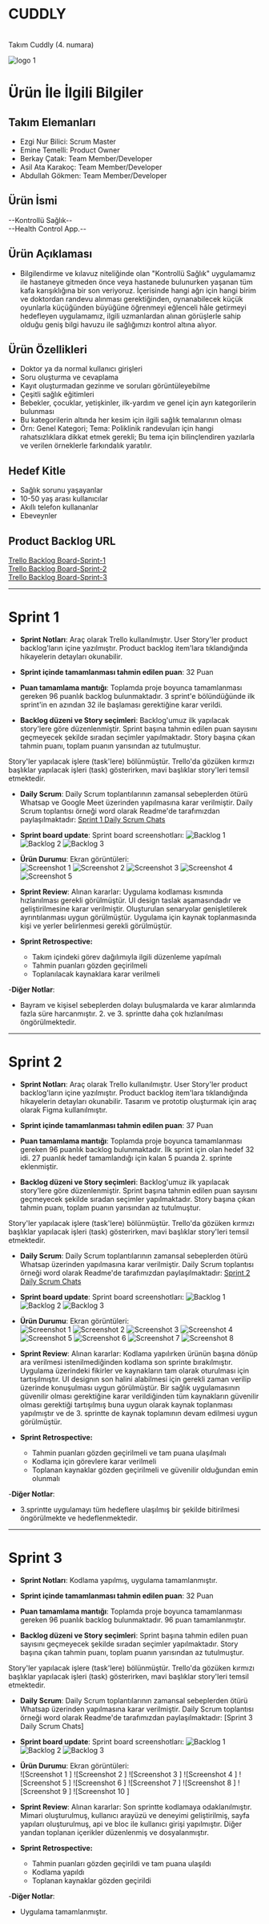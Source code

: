# CUDDLY
<br>
Takım Cuddly (4. numara)

![logo 1](https://github.com/AzazelSensei/kontrollu_saglik/blob/master/ProjectManagement/SprintDocuments/cuddly.jpg)

# Ürün İle İlgili Bilgiler

## Takım Elemanları

- Ezgi Nur Bilici: Scrum Master
- Emine Temelli: Product Owner
- Berkay Çatak: Team Member/Developer
- Asil Ata Karakoç: Team Member/Developer
- Abdullah Gökmen: Team Member/Developer

## Ürün İsmi

--Kontrollü Sağlık--
<br>--Health Control App.--

## Ürün Açıklaması

- Bilgilendirme ve kılavuz niteliğinde olan "Kontrollü Sağlık" uygulamamız ile hastaneye gitmeden önce veya hastanede bulunurken yaşanan tüm kafa karışıklığına bir son veriyoruz. İçerisinde hangi ağrı için hangi birim ve doktordan randevu alınması gerektiğinden, oynanabilecek küçük oyunlarla küçüğünden büyüğüne öğrenmeyi eğlenceli hâle getirmeyi hedefleyen uygulamamız, ilgili uzmanlardan alınan görüşlerle sahip olduğu geniş bilgi havuzu ile sağlığımızı kontrol altına alıyor.

## Ürün Özellikleri

- Doktor ya da normal kullanıcı girişleri
- Soru oluşturma ve cevaplama
- Kayıt oluşturmadan gezinme ve soruları görüntüleyebilme
- Çeşitli sağlık eğitimleri
- Bebekler, çocuklar, yetişkinler, ilk-yardım ve genel için ayrı kategorilerin bulunması
- Bu kategorilerin altında her kesim için  ilgili sağlık temalarının olması
- Örn: Genel Kategori; Tema: Poliklinik randevuları için hangi rahatsızlıklara dikkat etmek gerekli; Bu tema için bilinçlendiren yazılarla ve verilen örneklerle farkındalık yaratılır.


## Hedef Kitle

- Sağlık sorunu yaşayanlar
- 10-50 yaş arası kullanıcılar
- Akıllı telefon kullananlar
- Ebeveynler


## Product Backlog URL

[Trello Backlog Board-Sprint-1](https://trello.com/b/bjUdVQZT/cuddly-1sprint) <br>
[Trello Backlog Board-Sprint-2](https://trello.com/b/yEiIiou0/cuddly-2sprint)<br>
[Trello Backlog Board-Sprint-3](https://trello.com/b/cwAvks6V/cuddly-3sprint)

---

# Sprint 1

- **Sprint Notları**: Araç olarak Trello kullanılmıştır. User Story'ler product backlog'ların içine yazılmıştır. Product backlog item'lara tıklandığında hikayelerin detayları okunabilir.

- **Sprint içinde tamamlanması tahmin edilen puan**: 32 Puan

- **Puan tamamlama mantığı**: Toplamda proje boyunca tamamlanması gereken 96 puanlık backlog bulunmaktadır. 3 sprint'e bölündüğünde ilk sprint'in en azından 32 ile başlaması gerektiğine karar verildi.

- **Backlog düzeni ve Story seçimleri**: Backlog'umuz ilk yapılacak story'lere göre düzenlenmiştir. Sprint başına tahmin edilen puan sayısını geçmeyecek şekilde sıradan seçimler yapılmaktadır. Story başına çıkan tahmin puanı, toplam puanın yarısından az tutulmuştur. 

Story'ler yapılacak işlere (task'lere) bölünmüştür. Trello'da gözüken kırmızı başlıklar yapılacak işleri (task) gösterirken, mavi başlıklar story'leri temsil etmektedir.

- **Daily Scrum**: Daily Scrum toplantılarının zamansal sebeplerden ötürü Whatsap ve Google Meet üzerinden yapılmasına karar verilmiştir. Daily Scrum toplantısı örneği word olarak Readme'de tarafımızdan paylaşılmaktadır: [Sprint 1 Daily Scrum Chats](https://github.com/AzazelSensei/kontrollu_saglik/blob/master/ProjectManagement/SprintDocuments/DailyScrumMeetingNotesSprint1%20(4).docx)

- **Sprint board update**: Sprint board screenshotları: 
![Backlog 1](https://github.com/AzazelSensei/kontrollu_saglik/blob/master/ProjectManagement/SprintDocuments/backlog-1.png)
![Backlog 2](https://github.com/AzazelSensei/kontrollu_saglik/blob/master/ProjectManagement/SprintDocuments/backlog-2.png)
![Backlog 3](https://github.com/AzazelSensei/kontrollu_saglik/blob/master/ProjectManagement/SprintDocuments/backlog-3.png)



- **Ürün Durumu**: Ekran görüntüleri: <br>
![Screenshot 1](https://github.com/AzazelSensei/kontrollu_saglik/blob/master/ProjectManagement/SprintDocuments/Kontroll%C3%BCSa%C4%9Fl%C4%B1k-1.jpg)
![Screenshot 2](https://github.com/AzazelSensei/kontrollu_saglik/blob/master/ProjectManagement/SprintDocuments/Kontroll%C3%BCSa%C4%9Fl%C4%B1k-2.jpg)
![Screenshot 3](https://github.com/AzazelSensei/kontrollu_saglik/blob/master/ProjectManagement/SprintDocuments/Kontroll%C3%BCSa%C4%9Fl%C4%B1k-3.jpg)
![Screenshot 4](https://github.com/AzazelSensei/kontrollu_saglik/blob/master/ProjectManagement/SprintDocuments/Kontroll%C3%BCSa%C4%9Fl%C4%B1k-4.jpg)
![Screenshot 5](https://github.com/AzazelSensei/kontrollu_saglik/blob/master/ProjectManagement/SprintDocuments/Kontroll%C3%BCSa%C4%9Fl%C4%B1k-5.jpg)
  

- **Sprint Review**: 
Alınan kararlar: Uygulama kodlaması kısmında hızlanılması gerekli görülmüştür. UI design taslak aşamasındadır ve geliştirilmesine karar verilmiştir. Oluşturulan senaryolar genişletilerek ayrıntılanması uygun görülmüştür. Uygulama için kaynak toplanmasında kişi ve yerler belirlenmesi gerekli görülmüştür.

- **Sprint Retrospective:**
  - Takım içindeki görev dağılımıyla ilgili düzenleme yapılmalı
  - Tahmin puanları gözden geçirilmeli
  - Toplanılacak kaynaklara karar verilmeli
  
-**Diğer Notlar**:
- Bayram ve kişisel sebeplerden dolayı buluşmalarda ve karar alımlarında fazla süre harcanmıştır. 2. ve 3. sprintte daha çok hızlanılması öngörülmektedir.

---

# Sprint 2

- **Sprint Notları**: Araç olarak Trello kullanılmıştır. User Story'ler product backlog'ların içine yazılmıştır. Product backlog item'lara tıklandığında hikayelerin detayları okunabilir. Tasarım ve prototip oluşturmak için araç olarak Figma kullanılmıştır.

- **Sprint içinde tamamlanması tahmin edilen puan**: 37 Puan

- **Puan tamamlama mantığı**: Toplamda proje boyunca tamamlanması gereken 96 puanlık backlog bulunmaktadır. İlk sprint için olan hedef 32 idi. 27 puanlık hedef tamamlandığı için kalan 5 puanda 2. sprinte eklenmiştir.

- **Backlog düzeni ve Story seçimleri**: Backlog'umuz ilk yapılacak story'lere göre düzenlenmiştir. Sprint başına tahmin edilen puan sayısını geçmeyecek şekilde sıradan seçimler yapılmaktadır. Story başına çıkan tahmin puanı, toplam puanın yarısından az tutulmuştur. 

Story'ler yapılacak işlere (task'lere) bölünmüştür. Trello'da gözüken kırmızı başlıklar yapılacak işleri (task) gösterirken, mavi başlıklar story'leri temsil etmektedir.

- **Daily Scrum**: Daily Scrum toplantılarının zamansal sebeplerden ötürü Whatsap üzerinden yapılmasına karar verilmiştir. Daily Scrum toplantısı örneği word olarak Readme'de tarafımızdan paylaşılmaktadır: [Sprint 2 Daily Scrum Chats](https://github.com/AzazelSensei/kontrollu_saglik/blob/master/ProjectManagement/SprintDocuments/DailyScrumMeetingNotesSprint-2%20(1).docx)

- **Sprint board update**: Sprint board screenshotları: 
![Backlog 1](https://github.com/AzazelSensei/kontrollu_saglik/blob/master/ProjectManagement/SprintDocuments/1-trello-2.sprint.png)
![Backlog 2](https://github.com/AzazelSensei/kontrollu_saglik/blob/master/ProjectManagement/SprintDocuments/2-trello-2.sprint.png)
![Backlog 3](https://github.com/AzazelSensei/kontrollu_saglik/blob/master/ProjectManagement/SprintDocuments/3-trello-2.sprint.png)

- **Ürün Durumu**: Ekran görüntüleri: <br>
![Screenshot 1 ](https://github.com/AzazelSensei/kontrollu_saglik/blob/master/ProjectManagement/SprintDocuments/1-2.Sprint-Kontroll%C3%BC_Sa%C4%9Fl%C4%B1k.png)
![Screenshot 2 ](https://github.com/AzazelSensei/kontrollu_saglik/blob/master/ProjectManagement/SprintDocuments/2-2.Sprint-Kontroll%C3%BC_Sa%C4%9Fl%C4%B1k.png)
![Screenshot 3 ](https://github.com/AzazelSensei/kontrollu_saglik/blob/master/ProjectManagement/SprintDocuments/3-2.Sprint-Kontroll%C3%BC_Sa%C4%9Fl%C4%B1k.png)
![Screenshot 4 ](https://github.com/AzazelSensei/kontrollu_saglik/blob/master/ProjectManagement/SprintDocuments/4-2.Sprint-Kontroll%C3%BC_Sa%C4%9Fl%C4%B1k.png)
![Screenshot 5 ](https://github.com/AzazelSensei/kontrollu_saglik/blob/master/ProjectManagement/SprintDocuments/5-2.Sprint-Kontroll%C3%BC_Sa%C4%9Fl%C4%B1k.png)
![Screenshot 6 ](https://github.com/AzazelSensei/kontrollu_saglik/blob/master/ProjectManagement/SprintDocuments/6-2.Sprint-Kontroll%C3%BC_Sa%C4%9Fl%C4%B1k.png)
![Screenshot 7 ](https://github.com/AzazelSensei/kontrollu_saglik/blob/master/ProjectManagement/SprintDocuments/7-2.Sprint-Kontroll%C3%BC_Sa%C4%9Fl%C4%B1k.png)
![Screenshot 8 ](https://github.com/AzazelSensei/kontrollu_saglik/blob/master/ProjectManagement/SprintDocuments/8-2.Sprint-Kontroll%C3%BC_Sa%C4%9Fl%C4%B1k.png)

- **Sprint Review**: 
Alınan kararlar: Kodlama yapılırken ürünün başına dönüp ara verilmesi istenilmediğinden kodlama son sprinte bırakılmıştır. Uygulama üzerindeki fikirler ve kaynakların tam olarak oturulması için tartışılmıştır. UI designın son halini alabilmesi için gerekli zaman verilip üzerinde konuşulması uygun görülmüştür. Bir sağlık uygulamasının güvenilir olması gerektiğine karar verildiğinden tüm kaynakların güvenilir olması gerektiği tartışılmış buna uygun olarak kaynak toplanması yapılmıştır ve de 3. sprintte de kaynak toplamının devam edilmesi uygun görülmüştür.

- **Sprint Retrospective:**
  - Tahmin puanları gözden geçirilmeli ve tam puana ulaşılmalı
  - Kodlama için görevlere karar verilmeli
  - Toplanan kaynaklar gözden geçirilmeli ve güvenilir olduğundan emin olunmalı
  
-**Diğer Notlar**:
- 3.sprintte uygulamayı tüm hedeflere ulaşılmış bir şekilde bitirilmesi öngörülmekte ve hedeflenmektedir.

---

# Sprint 3

- **Sprint Notları**: Kodlama yapılmış, uygulama tamamlanmıştır.

- **Sprint içinde tamamlanması tahmin edilen puan**: 32 Puan

- **Puan tamamlama mantığı**: Toplamda proje boyunca tamamlanması gereken 96 puanlık backlog bulunmaktadır. 96 puan tamamlanmıştır.

- **Backlog düzeni ve Story seçimleri**: Sprint başına tahmin edilen puan sayısını geçmeyecek şekilde sıradan seçimler yapılmaktadır. Story başına çıkan tahmin puanı, toplam puanın yarısından az tutulmuştur.

Story'ler yapılacak işlere (task'lere) bölünmüştür. Trello'da gözüken kırmızı başlıklar yapılacak işleri (task) gösterirken, mavi başlıklar story'leri temsil etmektedir.

- **Daily Scrum**: Daily Scrum toplantılarının zamansal sebeplerden ötürü Whatsap üzerinden yapılmasına karar verilmiştir. Daily Scrum toplantısı örneği word olarak Readme'de tarafımızdan paylaşılmaktadır: [Sprint 3 Daily Scrum Chats]


- **Sprint board update**: Sprint board screenshotları: 
![Backlog 1](https://github.com/AzazelSensei/kontrollu_saglik/blob/master/ProjectManagement/SprintDocuments/3.sprint-trello-1.png)
![Backlog 2](https://github.com/AzazelSensei/kontrollu_saglik/blob/master/ProjectManagement/SprintDocuments/3.sprint-trello-2.png)
![Backlog 3](https://github.com/AzazelSensei/kontrollu_saglik/blob/master/ProjectManagement/SprintDocuments/3.sprint-trello-3.png)

- **Ürün Durumu**: Ekran görüntüleri: <br>
![Screenshot 1 ]
![Screenshot 2 ]
![Screenshot 3 ]
![Screenshot 4 ]
![Screenshot 5 ]
![Screenshot 6 ]
![Screenshot 7 ]
![Screenshot 8 ]
![Screenshot 9 ]
![Screenshot 10 ]

- **Sprint Review**: 
Alınan kararlar: Son sprintte kodlamaya odaklanılmıştır. Mimari oluşturulmuş, kullanıcı arayüzü ve deneyimi geliştirilmiş, sayfa yapıları oluşturulmuş, api ve bloc ile kullanıcı girişi yapılmıştır. Diğer yandan toplanan içerikler düzenlenmiş ve dosyalanmıştır.

- **Sprint Retrospective:**
  - Tahmin puanları gözden geçirildi ve tam puana ulaşıldı
  - Kodlama yapıldı
  - Toplanan kaynaklar gözden geçirildi
  
-**Diğer Notlar**:
- Uygulama tamamlanmıştır.
